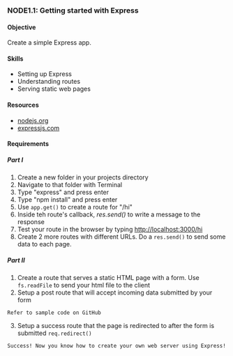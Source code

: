 ### NODE1.1: Getting started with Express

#### Objective
Create a simple Express app.

#### Skills
* Setting up Express
* Understanding routes
* Serving static web pages

#### Resources
* [nodejs.org](http://nodejs.org/)
* [expressjs.com](http://expressjs.com/)

#### Requirements

##### Part I

1. Create a new folder in your projects directory
2. Navigate to that folder with Terminal
3. Type "express" and press enter
4. Type "npm install" and press enter
5. Use `app.get()` to create a route for "/hi"
6. Inside teh route's callback, _res.send()_ to write a message to the response
7. Test your route in the browser by typing [http://localhost:3000/hi](http://localhost:3000/hi)
8. Create 2 more routes with different URLs. Do a `res.send()` to send some data to each page.

##### Part II
1. Create a route that serves a static HTML page with a form. Use `fs.readFile` to send your html file to the client
2. Setup a post route that will accept incoming data submitted by your form
```
Refer to sample code on GitHub
```
3. Setup a success route that the page is redirected to after the form is submitted `req.redirect()`
```
Success! Now you know how to create your own web server using Express!
```
